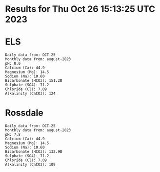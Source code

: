 # Results for Thu Oct 26 15:13:25 UTC 2023
# ELS
```
Daily data from: OCT-25
Monthly data from: august-2023
pH: 8.0
Calcium (Ca): 44.9
Magnesium (Mg): 14.5
Sodium (Na): 10.60
Bicarbonate (HCO3): 151.28
Sulphate (SO4): 71.2
Chloride (Cl): 7.09
Alkalinity (CaCO3): 124
```
# Rossdale
```
Daily data from: OCT-25
Monthly data from: august-2023
pH: 7.8
Calcium (Ca): 44.9
Magnesium (Mg): 14.5
Sodium (Na): 10.60
Bicarbonate (HCO3): 132.98
Sulphate (SO4): 71.2
Chloride (Cl): 7.09
Alkalinity (CaCO3): 109
```
